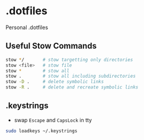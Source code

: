 # .dotfiles

Personal .dotfiles

## Useful Stow Commands
```sh
stow */       # stow targetting only directories
stow <file>   # stow file
stow *        # stow all
stow .        # stow all including subdirectories
stow -D .     # delete symbolic links
stow -R .     # delete and recreate symbolic links
```


## .keystrings
- swap `Escape` and `CapsLock` in tty

```sh
sudo loadkeys ~/.keystrings
```
